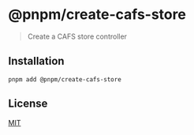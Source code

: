 # @pnpm/create-cafs-store

> Create a CAFS store controller

## Installation

```
pnpm add @pnpm/create-cafs-store
```

## License

[MIT](LICENSE)
